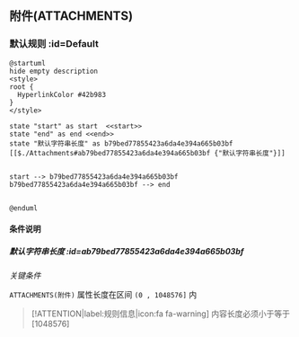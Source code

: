 ## 附件(ATTACHMENTS) <!-- {docsify-ignore-all} -->

   

### 默认规则 :id=Default

```plantuml
@startuml
hide empty description
<style>
root {
  HyperlinkColor #42b983
}
</style>

state "start" as start  <<start>>
state "end" as end <<end>>
state "默认字符串长度" as b79bed77855423a6da4e394a665b03bf [[$./Attachments#ab79bed77855423a6da4e394a665b03bf {"默认字符串长度"}]]


start --> b79bed77855423a6da4e394a665b03bf 
b79bed77855423a6da4e394a665b03bf --> end 


@enduml
```

#### 条件说明

##### 默认字符串长度 :id=ab79bed77855423a6da4e394a665b03bf


*关键条件*


`ATTACHMENTS(附件)` 属性长度在区间 `(0 , 1048576]` 内

> [!ATTENTION|label:规则信息|icon:fa fa-warning]
> 内容长度必须小于等于[1048576]







